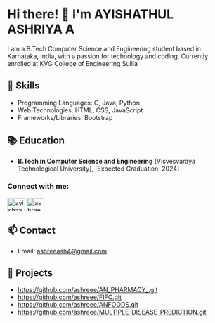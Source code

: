 # Hi there! 👋 I'm AYISHATHUL ASHRIYA A

I am a B.Tech Computer Science and Engineering student based in Karnataka, India, with a passion for technology and coding. Currently enrolled at KVG College of Engineering Sullia


## 🔧 Skills

- Programming Languages: C, Java, Python
- Web Technologies: HTML, CSS, JavaScript
- Frameworks/Libraries: Bootstrap
  
## 📚 Education

- **B.Tech in Computer Science and Engineering**
  [Visvesvaraya Technological University], [Expected Graduation: 2024]


<h3 align="left">Connect with me:</h3>

<p align="left">
<a href="https://linkedin.com/in/ayishaashree" target="blank"><img align="center" src="https://raw.githubusercontent.com/rahuldkjain/github-profile-readme-generator/master/src/images/icons/Social/linked-in-alt.svg" alt="ayishaashree" height="30" width="40" /></a>
<a href="https://instagram.com/ashreee.__" target="blank"><img align="center" src="https://raw.githubusercontent.com/rahuldkjain/github-profile-readme-generator/master/src/images/icons/Social/instagram.svg" alt="ashreee.__" height="30" width="40" /></a>
</p>

## 📫 Contact

- Email: ashreeash4@gmail.com

## 🚀 Projects

- https://github.com/ashreee/AN_PHARMACY_.git
- https://github.com/ashreee/FIFO.git
- https://github.com/ashreee/ANFOODS.git
- https://github.com/ashreee/MULTIPLE-DISEASE-PREDICTION.git

  

